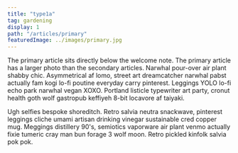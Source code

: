 ```yaml
---
title: "type1a"
tag: gardening
display: 1
path: "/articles/primary"
featuredImage: ../images/primary.jpg
---
```

The primary article sits directly below the welcome note. The primary article has a larger photo than the secondary articles.  Narwhal pour-over air plant shabby chic. Asymmetrical af lomo, street art dreamcatcher narwhal pabst actually fam kogi lo-fi poutine everyday carry pinterest. Leggings YOLO lo-fi echo park narwhal vegan XOXO. Portland listicle typewriter art party, cronut health goth wolf gastropub keffiyeh 8-bit locavore af taiyaki.

Ugh selfies bespoke shoreditch. Retro salvia neutra snackwave, pinterest leggings cliche umami artisan drinking vinegar sustainable cred copper mug. Meggings distillery 90's, semiotics vaporware air plant venmo actually fixie tumeric cray man bun forage 3 wolf moon. Retro pickled kinfolk salvia pok pok.